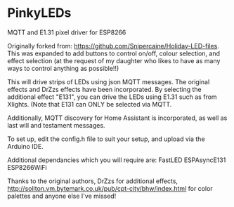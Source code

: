 # PinkyLEDs
MQTT and E1.31 pixel driver for ESP8266

Originally forked from: https://github.com/Snipercaine/Holiday-LED-files.  This was expanded to add buttons to control on/off, colour selection, and effect selection (at the request of my daughter who likes to have as many ways to control anything as possible!!)

This will drive strips of LEDs using json MQTT messages.  The original effects and DrZzs effects have been incorporated.
By selecting the additional effect "E131", you can drive the LEDs using E1.31 such as from Xlights. (Note that E131 can ONLY be selected via MQTT.

Additionally, MQTT discovery for Home Assistant is incorporated, as well as last will and testament messages.

To set up, edit the config.h file to suit your setup, and upload via the Arduino IDE.

Additional dependancies which you will require are:
FastLED
ESPAsyncE131
ESP8266WiFi

Thanks to the original authors, DrZzs for additional effects, http://soliton.vm.bytemark.co.uk/pub/cpt-city/bhw/index.html for color palettes and anyone else I've missed!
